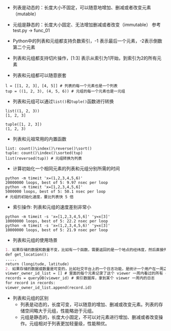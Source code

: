 - 列表是动态的：长度大小不固定，可以随意地增加、删减或者改变元素（mutable）
- 元组是静态的：长度大小固定、无法增加删减或者改变（immutable）
参考 test.py -> func_01

- Python中的列表和元组都支持负数索引，-1 表示最后一个元素，-2表示倒数第二个元素
- 列表和元组都支持切片操作，[1:3] 表示从索引为1开始，到索引为2的所有元素
- 列表和元组都可以随意嵌套
```
l = [[1, 2, 3], [4, 5]] # 列表的每一个元素也是一个列表
tup = ((1, 2, 3), (4, 5, 6)) # 元组的每一个元素也是一元组
```

- 列表和元组可以通过`list()`和`tuple()`函数进行转换
```
list((1, 2, 3))
[1, 2, 3]
 
tuple([1, 2, 3])
(1, 2, 3)
```
- 列表和元祖常用的内置函数
```
list: count()\index()\reverse()\sort()
tuple: count()\index()\sorted(tup)
list(reversed(tup)) # 元组转换为列表
```
- 计算初始化一个相同元素的列表和元组分别所需的时间
```
python -m timeit 'x=(1,2,3,4,5,6)'
20000000 loops, best of 5: 9.97 nsec per loop
python -m timeit 'x=[1,2,3,4,5,6]'
5000000 loops, best of 5: 50.1 nsec per loop
# 元组的初始化速度，要比列表快 5 倍
```
- 索引操作: 列表和元组的速度差别非常小
```
python -m timeit -s 'x=[1,2,3,4,5,6]' 'y=x[3]'
10000000 loops, best of 5: 22.2 nsec per loop
python -m timeit -s 'x=(1,2,3,4,5,6)' 'y=x[3]'
10000000 loops, best of 5: 21.9 nsec per loop
```
- 列表和元组的使用场景
```markdown
1. 如果存储的数据和数量不变，比如有一个函数，需要返回的是一个地点的经纬度，然后直接传给前端渲染，那么肯定选用元组更合适。
def get_location():
.....
return (longitude, latitude)
2. 如果存储的数据或数量是可变的，比如社交平台上的一个日志功能，是统计一个用户在一周之内看了哪些用户的帖子，那么则用列表更合适。
viewer_owner_id_list = [] # 里面的每个元素记录了这个 viewer 一周内看过的所有 owner 的 id
records = queryDB(viewer_id) # 索引数据库，拿到某个 viewer 一周内的日志
for record in records:
viewer_owner_id_list.append(record.id)
```
- 列表和元组的区别
  - 列表是动态的，长度可变，可以随意的增加、删减或改变元素。列表的存储空间略大于元组，性能略逊于元组。
  - 元组是静态的，长度大小固定，不可以对元素进行增加、删减或者改变操作。元组相对于列表更加轻量级，性能稍优。

